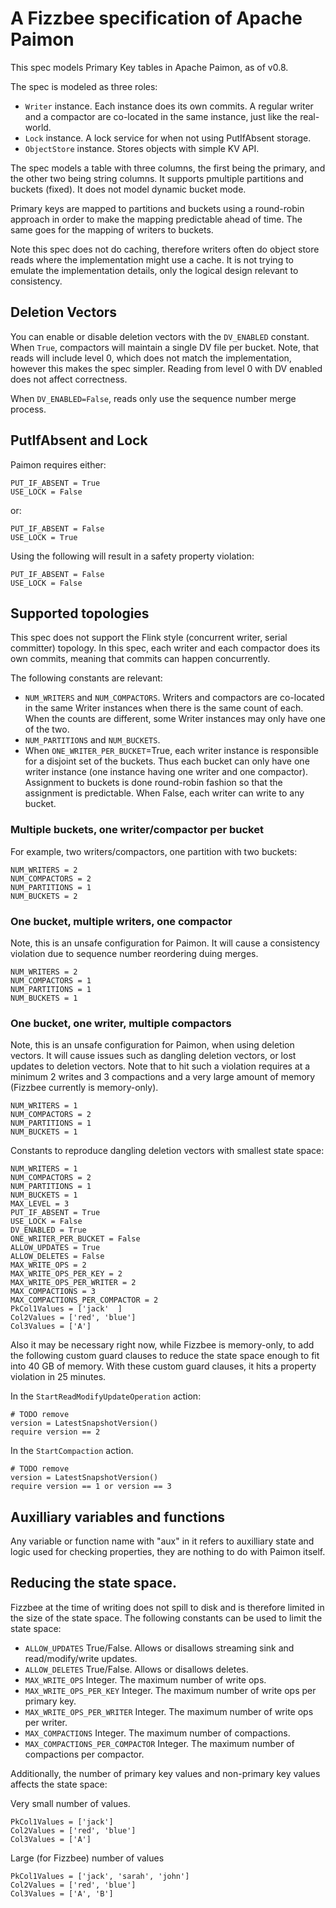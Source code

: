 # A Fizzbee specification of Apache Paimon

This spec models Primary Key tables in Apache Paimon, as of v0.8.

The spec is modeled as three roles:

- `Writer` instance. Each instance does its own commits. A regular writer and a compactor are co-located in the same instance, just like the real-world.
- `Lock` instance. A lock service for when not using PutIfAbsent storage.
- `ObjectStore` instance. Stores objects with simple KV API.

The spec models a table with three columns, the first being the primary, and the other two being string columns. It supports pmultiple partitions and buckets (fixed). It does not model dynamic bucket mode.

Primary keys are mapped to partitions and buckets using a round-robin approach in order to make the mapping predictable ahead of time. The same goes for the mapping of writers to buckets.

Note this spec does not do caching, therefore writers often do object store reads where the implementation might use a cache. It is not trying to emulate the implementation details, only the logical design relevant to consistency.

## Deletion Vectors

You can enable or disable deletion vectors with the `DV_ENABLED` constant. When `True`, compactors will maintain a single DV file per bucket. Note, that reads will include level 0, which does not match the implementation, however this makes the spec simpler. Reading from level 0 with DV enabled does not affect correctness.

When `DV_ENABLED=False`, reads only use the sequence number merge process.


## PutIfAbsent and Lock

Paimon requires either:

```
PUT_IF_ABSENT = True
USE_LOCK = False
```

or:

```
PUT_IF_ABSENT = False
USE_LOCK = True
```

Using the following will result in a safety property violation:

```
PUT_IF_ABSENT = False
USE_LOCK = False
```

## Supported topologies

This spec does not support the Flink style (concurrent writer, serial committer) topology. In this spec, each writer and each compactor does its own commits, meaning that commits can happen concurrently.

The following constants are relevant:
- `NUM_WRITERS` and `NUM_COMPACTORS`. Writers and compactors are co-located in the same Writer instances when there is the same count of each. When the counts are different, some Writer instances may only have one of the two.
- `NUM_PARTITIONS` and `NUM_BUCKETS`. 
- When `ONE_WRITER_PER_BUCKET`=True, each writer instance is responsible for a disjoint set of the buckets. Thus each bucket can only have one writer instance (one instance having one writer and one compactor). Assignment to buckets is done round-robin fashion so that the assignment is predictable. When False, each writer can write to any bucket. 

### Multiple buckets, one writer/compactor per bucket

For example, two writers/compactors, one partition with two buckets:

```
NUM_WRITERS = 2
NUM_COMPACTORS = 2
NUM_PARTITIONS = 1
NUM_BUCKETS = 2
```

### One bucket, multiple writers, one compactor

Note, this is an unsafe configuration for Paimon. It will cause a consistency violation due to sequence number reordering duing merges.

```
NUM_WRITERS = 2
NUM_COMPACTORS = 1
NUM_PARTITIONS = 1
NUM_BUCKETS = 1
```

### One bucket, one writer, multiple compactors

Note, this is an unsafe configuration for Paimon, when using deletion vectors. It will cause issues such as dangling deletion vectors, or lost updates to deletion vectors. Note that to hit such a violation requires at a minimum 2 writes and 3 compactions and a very large amount of memory (Fizzbee currently is memory-only). 

```
NUM_WRITERS = 1
NUM_COMPACTORS = 2
NUM_PARTITIONS = 1
NUM_BUCKETS = 1
```

Constants to reproduce dangling deletion vectors with smallest state space:

```
NUM_WRITERS = 1
NUM_COMPACTORS = 2
NUM_PARTITIONS = 1
NUM_BUCKETS = 1
MAX_LEVEL = 3
PUT_IF_ABSENT = True
USE_LOCK = False
DV_ENABLED = True
ONE_WRITER_PER_BUCKET = False
ALLOW_UPDATES = True
ALLOW_DELETES = False
MAX_WRITE_OPS = 2
MAX_WRITE_OPS_PER_KEY = 2
MAX_WRITE_OPS_PER_WRITER = 2
MAX_COMPACTIONS = 3
MAX_COMPACTIONS_PER_COMPACTOR = 2
PkCol1Values = ['jack'  ]
Col2Values = ['red', 'blue']
Col3Values = ['A']
```

Also it may be necessary right now, while Fizzbee is memory-only, to add the following custom guard clauses to reduce the state space enough to fit into 40 GB of memory. With these custom guard clauses, it hits a property violation in 25 minutes.

In the `StartReadModifyUpdateOperation` action:

```
# TODO remove
version = LatestSnapshotVersion()
require version == 2
```

In the `StartCompaction` action.

```
# TODO remove
version = LatestSnapshotVersion()
require version == 1 or version == 3
```

## Auxilliary variables and functions

Any variable or function name with "aux" in it refers to auxilliary state and logic used for checking properties, they are nothing to do with Paimon itself.

## Reducing the state space.

Fizzbee at the time of writing does not spill to disk and is therefore limited in the size of the state space. The following constants can be used to limit the state space:

- `ALLOW_UPDATES` True/False. Allows or disallows streaming sink and read/modify/write updates.
- `ALLOW_DELETES` True/False. Allows or disallows deletes.
- `MAX_WRITE_OPS` Integer. The maximum number of write ops.
- `MAX_WRITE_OPS_PER_KEY` Integer. The maximum number of write ops per primary key.
- `MAX_WRITE_OPS_PER_WRITER` Integer. The maximum number of write ops per writer.
- `MAX_COMPACTIONS` Integer. The maximum number of compactions.
- `MAX_COMPACTIONS_PER_COMPACTOR` Integer. The maximum number of compactions per compactor.

Additionally, the number of primary key values and non-primary key values affects the state space:

Very small number of values.

```
PkCol1Values = ['jack']
Col2Values = ['red', 'blue']
Col3Values = ['A']
```

Large (for Fizzbee) number of values

```
PkCol1Values = ['jack', 'sarah', 'john']
Col2Values = ['red', 'blue']
Col3Values = ['A', 'B']
```